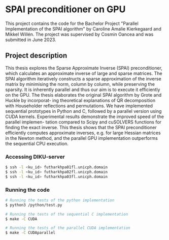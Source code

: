 # SPAI preconditioner on GPU
This project contains the code for the Bachelor Project "Parallel Implementation of the SPAI algorithm" by Caroline Amalie Kierkegaard and Mikkel Willén. The project was supervised by Cosmin Oancea and was submitted in June 2023.

## Project description
This thesis explores the Sparse Approximate Inverse (SPAI) preconditioner, which calculates
an approximate inverse of large and sparse matrices. The SPAI algorithm iteratively constructs
a sparse approximation of the inverse matrix by minimising the norm, column by column, while
preserving the sparsity. It is inherently parallel and thus our aim is to execute it efficiently on
the GPU. The thesis elaborates the original SPAI algorithm by Grote and Huckle by incorporat-
ing theoretical explanations of QR decomposition with Householder reflections and permutations.
We have implemented sequential prototypes in Python and C, followed by a parallel version using
CUDA kernels. Experimental results demonstrate the improved speed of the parallel implemen-
tation compared to Scipy and cuSOLVERS functions for finding the exact inverse.
This thesis shows that the SPAI preconditioner efficiently computes approximate inverses,
e.g. for large Hessian matrices in the Newton method, and the parallel GPU implementation
outperforms the sequential CPU execution.

### Accessing DIKU-server
```bash
$ ssh -l <ku_id> futharkhpa01fl.unicph.domain
$ ssh -l <ku_id> futharkhpa02fl.unicph.domain
$ ssh -l <ku_id> futharkhpa03fl.unicph.domain
```

### Running the code
```bash
# Running the tests of the python implementation
$ python3 /python/test.py

# Running the tests of the sequential C implementation
$ make -C CUDA

# Running the tests of the parallel CUDA implementation
$ make -C CUDAparallel
```